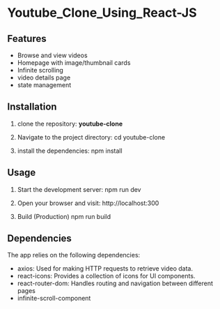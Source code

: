 # Youtube_Clone_Using_React-JS

## Features

- Browse and view videos
- Homepage with image/thumbnail cards
- Infinite scrolling 
- video details page
- state management 


## Installation

1. clone the repository: <strong>youtube-clone </strong>

2. Navigate to the project directory:
   cd youtube-clone

3. install the dependencies:
   npm install

## Usage

1. Start the development server:
   npm run dev

2. Open your browser and visit:
   http://localhost:300
   
3. Build (Production)
   npm run build 
   
## Dependencies

The app relies on the following dependencies:

- axios: Used for making HTTP requests to retrieve video data.
- react-icons: Provides a collection of icons for UI components.
- react-router-dom: Handles routing and navigation between different pages
- infinite-scroll-component
